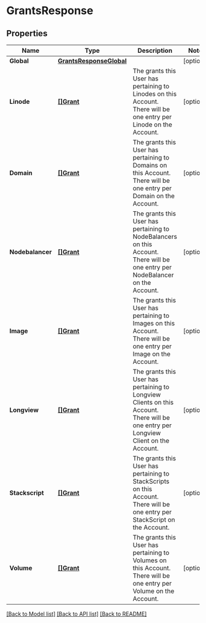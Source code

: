 # GrantsResponse

## Properties
Name | Type | Description | Notes
------------ | ------------- | ------------- | -------------
**Global** | [**GrantsResponseGlobal**](GrantsResponse_global.md) |  | [optional] 
**Linode** | [**[]Grant**](Grant.md) | The grants this User has pertaining to Linodes on this Account. There will be one entry per Linode on the Account.  | [optional] 
**Domain** | [**[]Grant**](Grant.md) | The grants this User has pertaining to Domains on this Account. There will be one entry per Domain on the Account.  | [optional] 
**Nodebalancer** | [**[]Grant**](Grant.md) | The grants this User has pertaining to NodeBalancers on this Account. There will be one entry per NodeBalancer on the Account.  | [optional] 
**Image** | [**[]Grant**](Grant.md) | The grants this User has pertaining to Images on this Account. There will be one entry per Image on the Account.  | [optional] 
**Longview** | [**[]Grant**](Grant.md) | The grants this User has pertaining to Longview Clients on this Account. There will be one entry per Longview Client on the Account.  | [optional] 
**Stackscript** | [**[]Grant**](Grant.md) | The grants this User has pertaining to StackScripts on this Account.  There will be one entry per StackScript on the Account.  | [optional] 
**Volume** | [**[]Grant**](Grant.md) | The grants this User has pertaining to Volumes on this Account. There will be one entry per Volume on the Account.  | [optional] 

[[Back to Model list]](../README.md#documentation-for-models) [[Back to API list]](../README.md#documentation-for-api-endpoints) [[Back to README]](../README.md)


